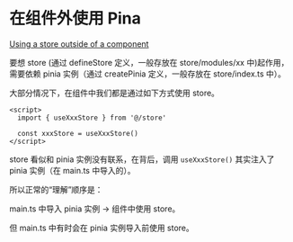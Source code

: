# 在组件外使用 Pina

[Using a store outside of a component](https://pinia.vuejs.org/core-concepts/outside-component-usage.html)

要想 store (通过 defineStore 定义，一般存放在 store/modules/xx 中)起作用，需要依赖 pinia 实例（通过 createPinia 定义，一般存放在 store/index.ts 中）。

大部分情况下，在组件中我们都是通过如下方式使用 store。

```vue
<script>
  import { useXxxStore } from '@/store'
  
  const xxxStore = useXxxStore()
</script>
```

store 看似和 pinia 实例没有联系，在背后，调用 `useXxxStore()` 其实注入了 pinia 实例（在 main.ts 中导入的）。

所以正常的“理解”顺序是：

main.ts 中导入 pinia 实例 -> 组件中使用 store。

但 main.ts 中有时会在 pinia 实例导入前使用 store。
